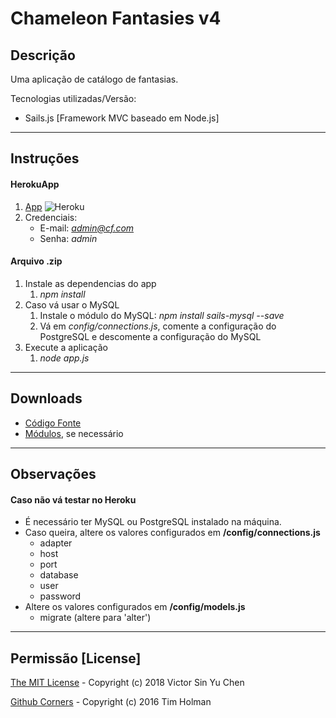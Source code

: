 # Chameleon Fantasies v4

## Descrição
Uma aplicação de catálogo de fantasias.

Tecnologias utilizadas/Versão: 
 * Sails.js [Framework MVC baseado em Node.js]

---
## Instruções

#### HerokuApp
1. [App](https://chameleonfantasies.herokuapp.com) ![Heroku](https://heroku-badge.herokuapp.com/?app=chameleonfantasies)
2. Credenciais:
    * E-mail: *admin@cf.com*
    * Senha: *admin*

#### Arquivo .zip

1. Instale as dependencias do app
    1. *npm install*
2. Caso vá usar o MySQL
    1. Instale o módulo do MySQL: *npm install sails-mysql --save*
    2. Vá em *config/connections.js*, comente a configuração do PostgreSQL e descomente a configuração do MySQL
3. Execute a aplicação
    1. *node app.js*

---
## Downloads

* [Código Fonte](https://github.com/vsychen/chameleonfantasies/raw/master/v4.zip)
* [Módulos](https://github.com/vsychen/chameleonfantasies/raw/master/node_modules.zip), se necessário

---
## Observações
#### Caso não vá testar no Heroku

 * É necessário ter MySQL ou PostgreSQL instalado na máquina.
 * Caso queira, altere os valores configurados em **/config/connections.js**
   * adapter
   * host
   * port
   * database
   * user
   * password
 * Altere os valores configurados em **/config/models.js**
   * migrate (altere para 'alter')

---
## Permissão [License]

[The MIT License](https://github.com/vsychen/chameleonfantasies/raw/master/LICENSE.md) - Copyright (c) 2018 Victor Sin Yu Chen

[Github Corners](https://github.com/tholman/github-corners/raw/master/license.md) - Copyright (c) 2016 Tim Holman
